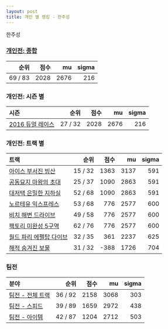 ```yaml
---
layout: post
title: 개인 별 랭킹 - 한주성
---
```


한주성

### [개인전: 종합](../singles-full)

| 순위 | 점수 | mu | sigma |
|---:|---:|---:|---:|
| 69 / 83 | 2028 | 2676 | 216 |

### 개인전: 시즌 별

| 시즌 | 순위 | 점수 | mu | sigma |
|:---|---:|---:|---:|---:|
| [2016 듀얼 레이스](../singles-s2016_1) | 27 / 32 | 2028 | 2676 | 216 |

### 개인전: 트랙 별

| 트랙 | 순위 | 점수 | mu | sigma |
|:---|---:|---:|---:|---:|
| [아이스 부서진 빙산](../boobing) | 15 / 32 | 1363 | 3137 | 591 |
| [공동묘지 마왕의 초대](../mawang) | 25 / 37 | 1090 | 2863 | 591 |
| [대저택 은밀한 지하실](../jeotaek) | 52 / 68 | 1090 | 2863 | 591 |
| [노르테유 익스프레스](../noex) | 53 / 68 | 776 | 2577 | 600 |
| [비치 해변 드라이브](../haebyun) | 49 / 58 | 776 | 2577 | 600 |
| [팩토리 미완성 5구역](../district5) | 62 / 76 | 776 | 2577 | 600 |
| [월드 파리 에펠탑 다이브](../eifel) | 32 / 35 | 361 | 2237 | 625 |
| [해적 숨겨진 보물](../haesumbo) | 31 / 32 | -388 | 1726 | 704 |

### 팀전

| 분야 | 순위 | 점수 | mu | sigma |
|:---|---:|---:|---:|---:|
| [팀전 - 전체 트랙](../team-full) | 36 / 92 | 2158 | 3068 | 303 |
| [팀전 - 스피드](../team-speed) | 39 / 89 | 1659 | 2972 | 438 |
| [팀전 - 아이템](../team-item) | 42 / 87 | 1204 | 2712 | 503 |
